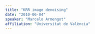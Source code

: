 ```yaml
---
title: "KRR image denoising"
date: "2010-06-04"
speaker: "Marcelo Armengot"
affiliation: "Universitat de València"
---
```

